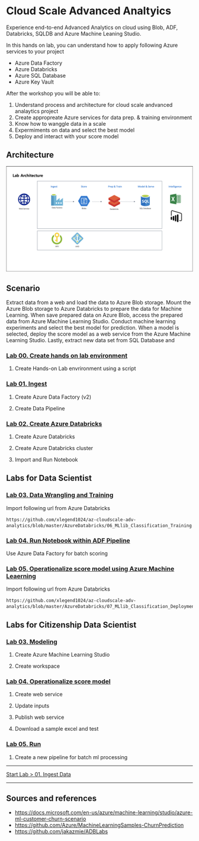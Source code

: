 # Cloud Scale Advanced Analtyics

Experience end-to-end Advanced Analytics on cloud using Blob, ADF, Databricks, SQLDB and Azure Machine Leaning Studio.

In this hands on lab, you can understand how to apply following Azure services to your project

* Azure Data Factory
* Azure Databricks
* Azure SQL Database
* Azure Key Vault

After the workshop you will be able to:

1. Understand process and architecture for cloud scale andvanced analaytics project
1. Create appropreate Azure services for data prep. & training environment
1. Know how to wanggle data in a scale
1. Expermiments on data and select the best model
1. Deploy and interact with your score model

## Architecture

![overallarch](./images/arch99.01.png)

## Scenario

Extract data from a web and load the data to Azure Blob storage. Mount the Azure Blob storage to Azure Databricks to prepare the data for Machine Learning. When save prepared data on Azure Blob, access the prepared data from Azure Machine Learning Studio. Conduct machine learning experiments and select the best model for prediction. When a model is selected, deploy the score model as a web service from the Azure Machine Learning Studio. Lastly, extract new data set from SQL Database and 

### [Lab 00. Create hands on lab environment](https://github.com/xlegend1024/az-cloudscale-adv-analytics/blob/master/00.SetupEnv.md)

1. Create Hands-on Lab envrironment using a script

### [Lab 01. Ingest](https://github.com/xlegend1024/az-cloudscale-adv-analytics/blob/master/01Ingest.md)

1. Create Azure Data Factory (v2)

1. Create Data Pipeline

### [Lab 02. Create Azure Databricks](https://github.com/xlegend1024/az-cloudscale-adv-analytics/blob/master/02DataWrangling.md)

1. Create Azure Databricks

1. Create Azure Databricks cluster

1. Import and Run Notebook

## Labs for __Data Scientist__

### [Lab 03. Data Wrangling and Training](https://github.com/xlegend1024/az-cloudscale-adv-analytics/blob/master/AzureDatabricks/06_MLlib_Classification_Training.ipynb)

Import following url from Azure Databricks

```
https://github.com/xlegend1024/az-cloudscale-adv-analytics/blob/master/AzureDatabricks/06_MLlib_Classification_Training.ipynb
```

### [Lab 04. Run Notebook within ADF Pipeline](https://github.com/xlegend1024/az-cloudscale-adv-analytics/blob/master/AzureDataFactory/adf_adb_prediction.md)

Use Azure Data Factory for batch scoring

### [Lab 05. Operationalize score model using Azure Machine Leaerning](https://github.com/xlegend1024/az-cloudscale-adv-analytics/blob/master/AzureDatabricks/07_MLlib_Classification_Deployment.ipynb)

Import following url from Azure Databricks

```
https://github.com/xlegend1024/az-cloudscale-adv-analytics/blob/master/AzureDatabricks/07_MLlib_Classification_Deployment.ipynb
```

## Labs for __Citizenship Data Scientist__

### [Lab 03. Modeling](https://github.com/xlegend1024/az-cloudscale-adv-analytics/blob/master/03Modeling.md)

1. Create Azure Machine Learning Studio

1. Create workspace

### [Lab 04. Operationalize score model](https://github.com/xlegend1024/az-cloudscale-adv-analytics/blob/master/04Operationalization.md)

1. Create web service

1. Update inputs

1. Publish web service

1. Download a sample excel and test

### [Lab 05. Run](https://github.com/xlegend1024/az-cloudscale-adv-analytics/blob/master/05RunMLBatch.md)

1. Create a new pipeline for batch ml processing


---
[Start Lab > 01. Ingest Data](https://github.com/xlegend1024/az-cloudscale-adv-analytics/blob/master/00.SetupEnv.md)

---

## Sources and references
* https://docs.microsoft.com/en-us/azure/machine-learning/studio/azure-ml-customer-churn-scenario
* https://github.com/Azure/MachineLearningSamples-ChurnPrediction 
* https://github.com/jakazmie/ADBLabs
